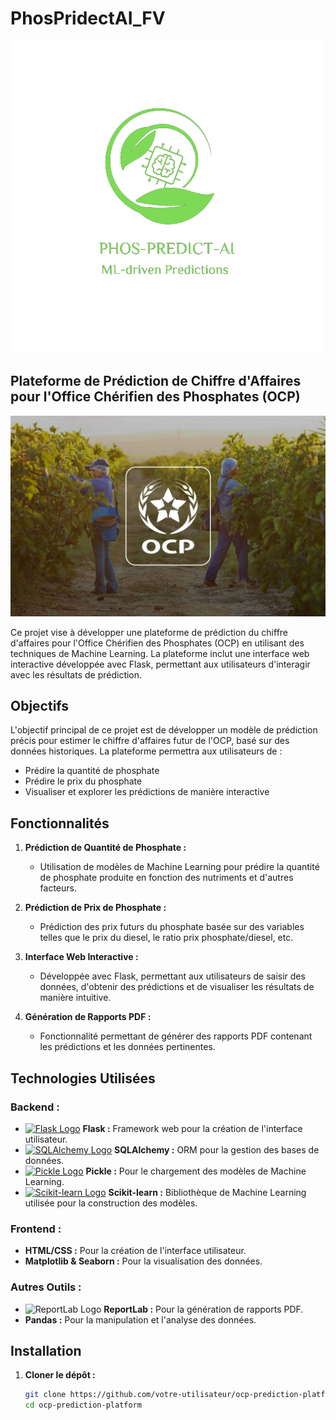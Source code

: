 # PhosPridectAI_FV

![PhosPridectAI Logo](static/images/clients/guitar-center.png)

## Plateforme de Prédiction de Chiffre d'Affaires pour l'Office Chérifien des Phosphates (OCP)
![OCP Logo](static/images/couple-working-from-home-together-sofa.jpg)


Ce projet vise à développer une plateforme de prédiction du chiffre d'affaires pour l'Office Chérifien des Phosphates (OCP) en utilisant des techniques de Machine Learning. La plateforme inclut une interface web interactive développée avec Flask, permettant aux utilisateurs d'interagir avec les résultats de prédiction.

## Objectifs

L'objectif principal de ce projet est de développer un modèle de prédiction précis pour estimer le chiffre d'affaires futur de l'OCP, basé sur des données historiques. La plateforme permettra aux utilisateurs de :

- Prédire la quantité de phosphate
- Prédire le prix du phosphate
- Visualiser et explorer les prédictions de manière interactive

## Fonctionnalités

1. **Prédiction de Quantité de Phosphate :**
   - Utilisation de modèles de Machine Learning pour prédire la quantité de phosphate produite en fonction des nutriments et d'autres facteurs.

2. **Prédiction de Prix de Phosphate :**
   - Prédiction des prix futurs du phosphate basée sur des variables telles que le prix du diesel, le ratio prix phosphate/diesel, etc.

3. **Interface Web Interactive :**
   - Développée avec Flask, permettant aux utilisateurs de saisir des données, d'obtenir des prédictions et de visualiser les résultats de manière intuitive.

4. **Génération de Rapports PDF :**
   - Fonctionnalité permettant de générer des rapports PDF contenant les prédictions et les données pertinentes.

## Technologies Utilisées

### Backend :

- [![Flask Logo](https://www.fullstackpython.com/img/logos/flask.jpg)](https://flask.palletsprojects.com/) **Flask :** Framework web pour la création de l'interface utilisateur.
- [![SQLAlchemy Logo](https://www.fullstackpython.com/img/logos/sqlalchemy.jpg)](https://www.sqlalchemy.org/) **SQLAlchemy :** ORM pour la gestion des bases de données.
- [![Pickle Logo](https://upload.wikimedia.org/wikipedia/commons/4/4f/Pickle_logo.jpg)](https://docs.python.org/3/library/pickle.html) **Pickle :** Pour le chargement des modèles de Machine Learning.
- [![Scikit-learn Logo](https://scikit-learn.org/stable/_static/scikit-learn-logo-small.png)](https://scikit-learn.org/stable/) **Scikit-learn :** Bibliothèque de Machine Learning utilisée pour la construction des modèles.


### Frontend :

- **HTML/CSS :** Pour la création de l'interface utilisateur.
- **Matplotlib & Seaborn :** Pour la visualisation des données.

### Autres Outils :

- ![ReportLab Logo](images/reportlab_logo.png) **ReportLab :** Pour la génération de rapports PDF.
- **Pandas :** Pour la manipulation et l'analyse des données.

## Installation

1. **Cloner le dépôt :**
   ```sh
   git clone https://github.com/votre-utilisateur/ocp-prediction-platform.git
   cd ocp-prediction-platform
